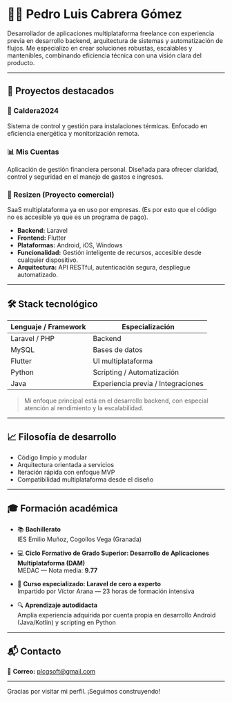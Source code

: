 # 👨‍💻 Pedro Luis Cabrera Gómez

Desarrollador de aplicaciones multiplataforma freelance con experiencia previa en desarrollo backend, arquitectura de sistemas y automatización de flujos. Me especializo en crear soluciones robustas, escalables y mantenibles, combinando eficiencia técnica con una visión clara del producto.

---

## 🚀 Proyectos destacados

### 🔧 Caldera2024
Sistema de control y gestión para instalaciones térmicas. Enfocado en eficiencia energética y monitorización remota.

### 📊 Mis Cuentas
Aplicación de gestión financiera personal. Diseñada para ofrecer claridad, control y seguridad en el manejo de gastos e ingresos.

### 🧠 Resizen (Proyecto comercial)
SaaS multiplataforma ya en uso por empresas. (Es por esto que el código no es accesible ya que es un programa de pago).  
- **Backend:** Laravel  
- **Frontend:** Flutter  
- **Plataformas:** Android, iOS, Windows  
- **Funcionalidad:** Gestión inteligente de recursos, accesible desde cualquier dispositivo.  
- **Arquitectura:** API RESTful, autenticación segura, despliegue automatizado.

---

## 🛠️ Stack tecnológico

| Lenguaje / Framework | Especialización |
|----------------------|-----------------|
| Laravel / PHP        | Backend         |
| MySQL                | Bases de datos  |
| Flutter              | UI multiplataforma |
| Python               | Scripting / Automatización |
| Java                 | Experiencia previa / Integraciones |

> Mi enfoque principal está en el desarrollo backend, con especial atención al rendimiento y la escalabilidad.

---

## 📈 Filosofía de desarrollo

- Código limpio y modular
- Arquitectura orientada a servicios
- Iteración rápida con enfoque MVP
- Compatibilidad multiplataforma desde el diseño

---

## 🎓 Formación académica

- 📚 **Bachillerato**  
  IES Emilio Muñoz, Cogollos Vega (Granada)

- 💻 **Ciclo Formativo de Grado Superior: Desarrollo de Aplicaciones Multiplataforma (DAM)**  
  MEDAC — Nota media: **9.77**

- 🧠 **Curso especializado: Laravel de cero a experto**  
  Impartido por Víctor Arana — 23 horas de formación intensiva

- 🔍 **Aprendizaje autodidacta**  
  Amplia experiencia adquirida por cuenta propia en desarrollo Android (Java/Kotlin) y scripting en Python

---



## 📬 Contacto

📧 **Correo:** [plcgsoft@gmail.com](mailto:plcgsoft@gmail.com)  

---

Gracias por visitar mi perfil. ¡Seguimos construyendo!
